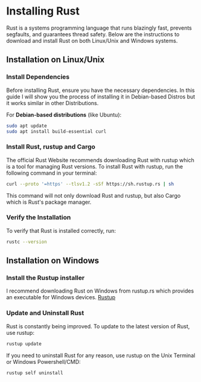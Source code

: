 # Installing Rust

Rust is a systems programming language that runs blazingly fast, prevents segfaults, and guarantees thread safety. Below are the instructions to download and install Rust on both Linux/Unix and Windows systems.

## Installation on Linux/Unix

### Install Dependencies

Before installing Rust, ensure you have the necessary dependencies.
In this guide I will show you the process of installing it in Debian-based Distros but it works similar in other Distributions.

For **Debian-based distributions** (like Ubuntu):
```bash
sudo apt update
sudo apt install build-essential curl
```
### Install Rust, rustup and Cargo

The official Rust Website recommends downloading Rust with rustup which is a tool for managing Rust versions. To install Rust with rustup, run the following command in your terminal:
```bash
curl --proto '=https' --tlsv1.2 -sSf https://sh.rustup.rs | sh
```
This command will not only download Rust and rustup, but also Cargo which is Rust's package manager.

### Verify the Installation

To verify that Rust is installed correctly, run:
```bash
rustc --version
```
## Installation on Windows

### Install the Rustup installer

I recommend downloading Rust on Windows from rustup.rs which provides an executable for Windows devices. [Rustup](https://rustup.rs/#)

### Update and Uninstall Rust

Rust is constantly being improved. To update to the latest version of Rust, use rustup:
```bash
rustup update
```
If you need to uninstall Rust for any reason, use rustup on the Unix Terminal or Windows Powershell/CMD:
```bash
rustup self uninstall
```
